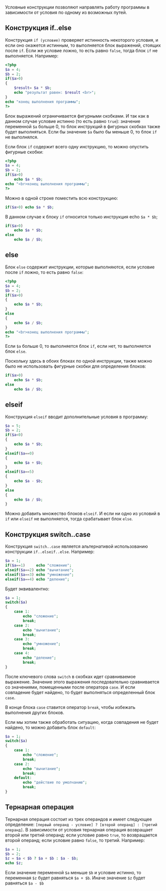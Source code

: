 Условные конструкции позволяют направлять работу программы в зависимости от условия по одному из возможных путей.

## Конструкция if..else

Конструкция `if (условие)` проверяет истинность некоторого условия, и если оно окажется истинным, то выполняется блок выражений, стоящих после `if`. Если же условие ложно, то есть равно `false`, тогда блок `if` не выполняется. Например:

```php
<?php
$a = 4;
$b = 2;
if($a>0)
{
    $result= $a * $b;
    echo "результат равен: $result <br>";
}
echo "конец выполнения программы";
?>
```

Блок выражений ограничивается фигурными скобками. И так как в данном случае условие истинно (то есть равно `true`): значение переменной `$a` больше 0, то блок инструкций в фигурных скобках также будет выполняться. Если бы значение `$a` было бы меньше 0, то блок `if` не выполнялся.

Если блок `if` содержит всего одну инструкцию, то можно опустить фигурные скобки:

```php
<?php
$a = 4;
$b = 2;
if($a>0)
    echo $a * $b;
echo "<br>конец выполнения программы";
?>
```

Можно в одной строке поместить всю конструкцию:

```php
if($a>0) echo $a * $b;
```

В данном случае к блоку `if` относится только инструкция echo `$a * $b`;

```php
if($a>0)
	echo $a * $b;
else
	echo $a / $b;
```

## else

Блок `else` содержит инструкции, которые выполняются, если условие после `if` ложно, то есть равно `false`:

```php
<?php
$a = 4;
$b = 2;
if($a>0)
{
    echo $a * $b;
}
else
{
    echo $a / $b;
}
echo "<br>конец выполнения программы";
?>
```

Если `$a` больше 0, то выполняется блок `if`, если нет, то выполняется блок `else`.

Поскольку здесь в обоих блоках по одной инструкции, также можно было не использовать фигурные скобки для определения блоков:

```php
if($a>0)
	echo $a * $b;
else
	echo $a / $b;
```

## elseif

Конструкция `elseif` вводит дополнительные условия в программу:

```php
$a = 5;
$b = 2;
if($a<0)
{
    echo $a * $b;
}
elseif($a==0)
{
    echo $a + $b;
}
elseif($a==5)
{
    echo $a - $b;
}
else
{
    echo $a / $b;
}
```

Можно добавить множество блоков `elseif`. И если ни одно из условий в `if` или `elseif` не выполняется, тогда срабатывает блок `else`.

## Конструкция switch..case

Конструкция `switch..case` является альтернативой использованию конструкции `if..elseif..else`. Например:

```php
$a = 1;
if($a==1)     echo "сложение";
elseif($a==2) echo "вычитание";
elseif($a==3) echo "умножение";
elseif($a==4) echo "деление";
```

Будет эквивалентно:

```php
$a = 1;
switch($a)
{
    case 1: 
        echo "сложение";
        break;
    case 2: 
        echo "вычитание";
        break;
    case 3: 
        echo "умножение";
        break;
    case 4: 
        echo "деление";
        break;
}
```

После ключевого слова `switch` в скобках идет сравниваемое выражение. Значение этого выражения последовательно сравнивается со значениями, помещенными после оператора `сase`. И если совпадение будет найдено, то будет выполняться определенный блок `сase`.

В конце блока `сase` ставится оператор `break`, чтобы избежать выполнения других блоков.

Если мы хотим также обработать ситуацию, когда совпадения не будет найдено, то можно добавить блок `default`:

```php
$a = 1;
switch($a)
{
    case 1: 
        echo "сложение";
        break;
    case 2: 
        echo "вычитание";
        break;
    default: 
        echo "действие по умолчанию";
        break;
}
```

## Тернарная операция

Тернарная операция состоит из трех операндов и имеет следующее определение: `[первый операнд - условие] ? [второй операнд] : [третий операнд]`. В зависимости от условия тернарная операция возвращает второй или третий операнд: если условие равно `true`, то возвращается второй операнд; если условие равно `false`, то третий. Например:

```php
$a = 1;
$b = 2;
$z = $a < $b ? $a + $b : $a - $b;
echo $z;
```

Если значение переменной `$a` меньше `$b` и условие истинно, то переменная `$z` будет равняться `$a + $b`. Иначе значение `$z` будет равняться `$a - $b`